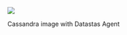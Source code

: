 
[![](https://badge.imagelayers.io/sagent/cassandra:latest.svg)](https://imagelayers.io/?images=sagent/cassandra:latest)

Cassandra image with Datastas Agent
